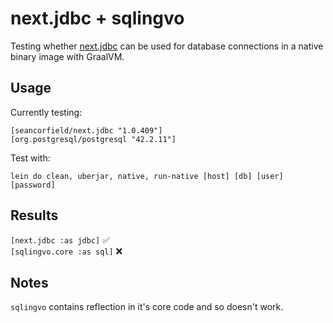 # next.jdbc + sqlingvo

Testing whether [next.jdbc](https://github.com/seancorfield/next-jdbc) can be used for database connections in a native binary image with GraalVM.

## Usage

Currently testing:

    [seancorfield/next.jdbc "1.0.409"]
    [org.postgresql/postgresql "42.2.11"]

Test with:

    lein do clean, uberjar, native, run-native [host] [db] [user] [password]


## Results
`[next.jdbc :as jdbc]` :white_check_mark:   
`[sqlingvo.core :as sql]` :x:


## Notes
`sqlingvo` contains reflection in it's core code and so doesn't work.
```

```
